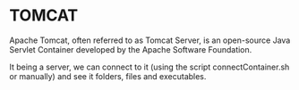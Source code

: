 # TOMCAT

Apache Tomcat, often referred to as Tomcat Server, is an open-source Java Servlet Container developed by the Apache Software Foundation.

It being a server, we can connect to it (using the script connectContainer.sh or manually) and see it folders, files and executables.